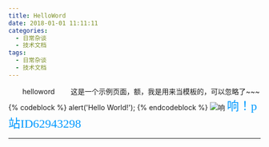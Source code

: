 ```yaml
---
title: HelloWord
date: 2018-01-01 11:11:11
categories:
  - 日常杂谈
  - 技术文档
tags:
  - 日常杂谈
  - 技术文档
---
```

　　helloword
　　这是一个示例页面，额，我是用来当模板的，可以忽略了~~~
{% codeblock %}
alert('Hello World!');
{% endcodeblock %}
![响](0HelloWord/62943298.jpg)
<font color=#0099ff size=5 face="黑体">响！p站ID62943298</font>

---